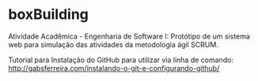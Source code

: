 # boxBuilding
Atividade Acadêmica - Engenharia de Software I: Protótipo de um sistema web para simulação das atividades da metodologia ágil SCRUM.


Tutorial para Instalação do GitHub para utilizar via linha de comando:
http://gabsferreira.com/instalando-o-git-e-configurando-github/
